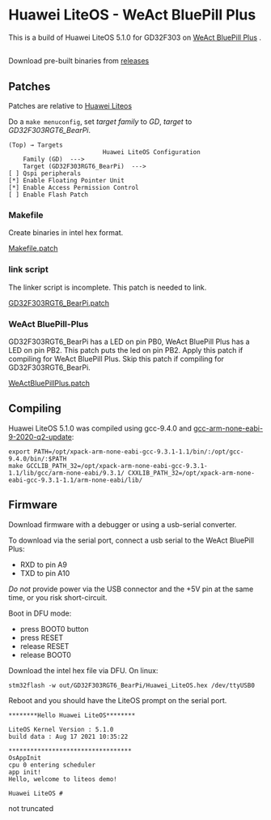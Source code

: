 # Huawei LiteOS - WeAct BluePill Plus

This is a build of Huawei LiteOS 5.1.0 for GD32F303 on [WeAct BluePill Plus](https://github.com/weacttc/bluepill-plus) .

##

Download pre-built binaries from [releases](../../releases)

## Patches

Patches are relative to  [Huawei Liteos](https://gitee.com/LiteOS/LiteOS)

Do a ``make menuconfig``, set *target family* to *GD*, *target* to *GD32F303RGT6_BearPi*. 

```
(Top) → Targets
                          Huawei LiteOS Configuration
    Family (GD)  --->
    Target (GD32F303RGT6_BearPi)  --->
[ ] Qspi peripherals
[*] Enable Floating Pointer Unit
[*] Enable Access Permission Control
[ ] Enable Flash Patch
```

### Makefile
Create binaries in intel hex format.

[Makefile.patch](Makefile.patch)

### link script
The linker script is incomplete. This patch is needed to link.

[GD32F303RGT6_BearPi.patch](GD32F303RGT6_BearPi.patch)

### WeAct BluePill-Plus

GD32F303RGT6_BearPi has a LED on pin PB0, WeAct BluePill Plus has a LED on pin PB2. This patch puts the led on pin PB2. Apply this patch if compiling for WeAct BluePill Plus. Skip this patch if compiling for GD32F303RGT6_BearPi.

[WeActBluePillPlus.patch](WeActBluePillPlus.patch)

## Compiling

Huawei LiteOS 5.1.0 was compiled using gcc-9.4.0 and [gcc-arm-none-eabi-9-2020-q2-update](https://developer.arm.com/tools-and-software/open-source-software/developer-tools/gnu-toolchain/gnu-rm/downloads/9-2020-q2-update):

```
export PATH=/opt/xpack-arm-none-eabi-gcc-9.3.1-1.1/bin/:/opt/gcc-9.4.0/bin/:$PATH
make GCCLIB_PATH_32=/opt/xpack-arm-none-eabi-gcc-9.3.1-1.1/lib/gcc/arm-none-eabi/9.3.1/ CXXLIB_PATH_32=/opt/xpack-arm-none-eabi-gcc-9.3.1-1.1/arm-none-eabi/lib/
```

## Firmware
Download firmware with a debugger or using a usb-serial converter.

To download via the serial port, connect a usb serial to the WeAct BluePill Plus:

- RXD to pin A9
- TXD to pin A10

*Do not* provide power via the USB connector and the +5V pin at the same time, or you risk short-circuit.

Boot in DFU mode:

- press BOOT0 button
- press RESET
- release RESET
- release BOOT0 

Download the intel hex file via DFU. On linux:

``stm32flash -w out/GD32F303RGT6_BearPi/Huawei_LiteOS.hex /dev/ttyUSB0``

Reboot and you should have the LiteOS prompt on the serial port.

```
********Hello Huawei LiteOS********

LiteOS Kernel Version : 5.1.0
build data : Aug 17 2021 10:35:22

**********************************
OsAppInit
cpu 0 entering scheduler
app init!
Hello, welcome to liteos demo!

Huawei LiteOS # 
```

not truncated
